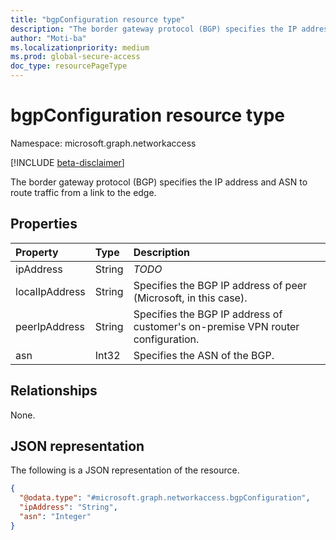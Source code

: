 ```yaml
---
title: "bgpConfiguration resource type"
description: "The border gateway protocol (BGP) specifies the IP address and ASN to route traffic from a link to the edge."
author: "Moti-ba"
ms.localizationpriority: medium
ms.prod: global-secure-access
doc_type: resourcePageType
---
```


# bgpConfiguration resource type

Namespace: microsoft.graph.networkaccess

[!INCLUDE [beta-disclaimer](../../includes/beta-disclaimer.md)]

The border gateway protocol (BGP) specifies the IP address and ASN to route traffic from a link to the edge.

## Properties
|Property|Type|Description|
|:---|:---|:---|
|ipAddress|String|*TODO*| 
|localIpAddress|String| Specifies the BGP IP address of peer (Microsoft, in this case).| 
|peerIpAddress |String| Specifies the BGP IP address of customer's on-premise VPN router configuration.|
|asn           |Int32| Specifies the ASN of the BGP.|


## Relationships
None.

## JSON representation
The following is a JSON representation of the resource.
<!-- {
  "blockType": "resource",
  "@odata.type": "microsoft.graph.networkaccess.bgpConfiguration"
}
-->
``` json
{
  "@odata.type": "#microsoft.graph.networkaccess.bgpConfiguration",
  "ipAddress": "String",
  "asn": "Integer"
}
```

